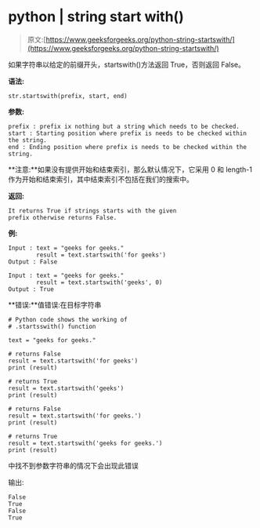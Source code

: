 # python | string start with()

> 原文:[https://www.geeksforgeeks.org/python-string-startswith/](https://www.geeksforgeeks.org/python-string-startswith/)

如果字符串以给定的前缀开头，startswith()方法返回 True，否则返回 False。

**语法:**

```
str.startswith(prefix, start, end)

```

**参数:**

```
prefix : prefix ix nothing but a string which needs to be checked.
start : Starting position where prefix is needs to be checked within the string.
end : Ending position where prefix is needs to be checked within the string.

```

**注意:**如果没有提供开始和结束索引，那么默认情况下，它采用 0 和 length-1 作为开始和结束索引，其中结束索引不包括在我们的搜索中。

**返回:**

```
It returns True if strings starts with the given
prefix otherwise returns False.

```

**例:**

```
Input : text = "geeks for geeks."
        result = text.startswith('for geeks')
Output : False

Input : text = "geeks for geeks."
        result = text.startswith('geeks', 0)
Output : True

```

**错误:**值错误:在目标字符串

```
# Python code shows the working of
# .startsswith() function

text = "geeks for geeks."

# returns False
result = text.startswith('for geeks')
print (result)

# returns True
result = text.startswith('geeks')
print (result)

# returns False
result = text.startswith('for geeks.')
print (result)

# returns True
result = text.startswith('geeks for geeks.')
print (result)
```

中找不到参数字符串的情况下会出现此错误

输出:

```
False
True
False
True

```